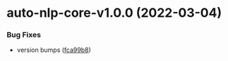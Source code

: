 # auto-nlp-core-v1.0.0 (2022-03-04)


### Bug Fixes

* version bumps ([fca99b8](https://github.com/fhswf/tagflip-autonlp/commit/fca99b87cd4470f47187da18c3a5ef738a6b86b5))
